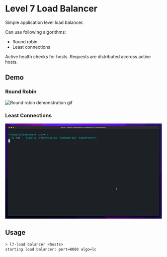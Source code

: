 # Level 7 Load Balancer

Simple application level load balancer.

Can use following algorithms:

- Round robin
- Least connections

Active health checks for hosts. Requests are distributed accross active hosts.

## Demo

### Round Robin

![Round robin demonstration gif](./public/rr-performance.gif)

### Least Connections

![Least connections demonstration gif](./public/lc-performance.gif)

## Usage

```
> l7-load balancer <hosts>
starting load balancer: port=8080 algo=lc
```
